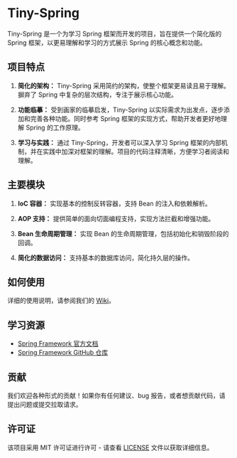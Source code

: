 # Tiny-Spring

Tiny-Spring 是一个为学习 Spring 框架而开发的项目，旨在提供一个简化版的 Spring 框架，以更易理解和学习的方式展示 Spring 的核心概念和功能。

## 项目特点

1. **简化的架构：** Tiny-Spring 采用简约的架构，使整个框架更易读且易于理解。摒弃了 Spring 中复杂的层次结构，专注于展示核心功能。

2. **功能临摹：** 受到画家的临摹启发，Tiny-Spring 以实际需求为出发点，逐步添加和完善各种功能。同时参考 Spring 框架的实现方式，帮助开发者更好地理解 Spring 的工作原理。

3. **学习与实践：** 通过 Tiny-Spring，开发者可以深入学习 Spring 框架的内部机制，并在实践中加深对框架的理解。项目的代码注释清晰，方便学习者阅读和理解。

## 主要模块

1. **IoC 容器：** 实现基本的控制反转容器，支持 Bean 的注入和依赖解析。

2. **AOP 支持：** 提供简单的面向切面编程支持，实现方法拦截和增强功能。

3. **Bean 生命周期管理：** 实现 Bean 的生命周期管理，包括初始化和销毁阶段的回调。

4. **简化的数据访问：** 支持基本的数据库访问，简化持久层的操作。

## 如何使用

详细的使用说明，请参阅我们的 [Wiki](https://github.com/yourusername/tiny-spring/wiki)。

## 学习资源

- [Spring Framework 官方文档](https://docs.spring.io/spring-framework/docs/current/reference/html/core.html)
- [Spring Framework GitHub 仓库](https://github.com/spring-projects/spring-framework)

## 贡献

我们欢迎各种形式的贡献！如果你有任何建议、bug 报告，或者想贡献代码，请提出问题或提交拉取请求。

## 许可证

该项目采用 MIT 许可证进行许可 - 请查看 [LICENSE](LICENSE) 文件以获取详细信息。


